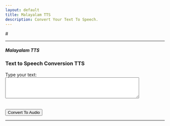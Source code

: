 ```yaml
---
layout: default
title: Malayalam TTS
description: Convert Your Text To Speech.
---
```


<link rel="stylesheet" href="styles.css">
# 
<hr class="centered-line">
<h5 class="centered-text">Malayalam TTS</h5> <!-- Adjust the font size -->


<h3>Text to Speech Conversion TTS</h3>

<form action="process-text" method="post">
  <label for="text-input">Type your text:</label>
  <textarea id="text-input" name="user-text" rows="4" cols="50"></textarea>
  <br><br><br>
  <button type="submit" class="btn btn-custom">Convert To Audio</button>
</form>

<hr class="centered-line">
